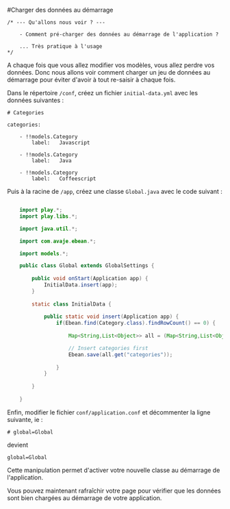 #Charger des données au démarrage

	/* --- Qu'allons nous voir ? ---

		- Comment pré-charger des données au démarrage de l'application ?

		... Très pratique à l'usage
	*/

A chaque fois que vous allez modifier vos modèles, vous allez perdre vos données. Donc nous allons voir comment charger un jeu de données au démarrage pour éviter d'avoir à tout re-saisir à chaque fois.

Dans le répertoire `/conf`, créez un fichier `initial-data.yml` avec les données suivantes :

	# Categories

	categories:

	    - !!models.Category
	        label:   Javascript

	    - !!models.Category
	        label:   Java

	    - !!models.Category
	        label:   Coffeescript

Puis à la racine de `/app`, créez une classe `Global.java` avec le code suivant :


```java

	import play.*;
	import play.libs.*;

	import java.util.*;

	import com.avaje.ebean.*;

	import models.*;

	public class Global extends GlobalSettings {
		
		public void onStart(Application app) {
		    InitialData.insert(app);
		}
		
		static class InitialData {
		    
		    public static void insert(Application app) {
		        if(Ebean.find(Category.class).findRowCount() == 0) {
		            
		            Map<String,List<Object>> all = (Map<String,List<Object>>)Yaml.load("initial-data.yml");

		            // Insert categories first
		            Ebean.save(all.get("categories"));
		            
		        }
		    }
		    
		}
		
	}
```

Enfin, modifier le fichier `conf/application.conf` et décommenter la ligne suivante, ie :

    # global=Global

devient

    global=Global

Cette manipulation permet d'activer votre nouvelle classe au démarrage de l'application.

Vous pouvez maintenant rafraîchir votre page pour vérifier que les données sont bien chargées au démarrage de votre application.



